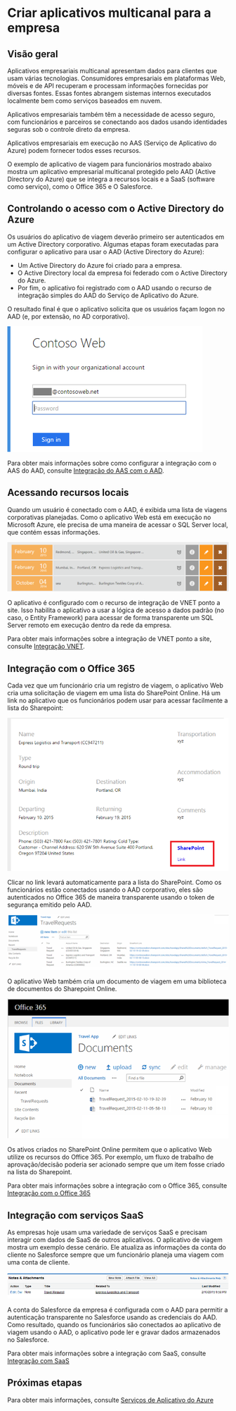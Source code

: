 ﻿<properties 
	pageTitle="Aplicativos empresariais multicanal" 
	description="Visão geral de como um aplicativo multicanal amplia recursos locais e serviços de software baseados na nuvem." 
	services="app-service" 
	documentationCenter="na" 
	authors="stefsch" 
	writer="tdykstra" 
	manager="wpickett" 
	editor="jimbe"/>

<tags 
	ms.service="app-service" 
	ms.workload="web" 
	ms.tgt_pltfrm="na" 
	ms.devlang="na" 
	ms.topic="article" 
	ms.date="02/23/2015" 
	ms.author="stefsch"/>

# Criar aplicativos multicanal para a empresa

## Visão geral

Aplicativos empresariais multicanal apresentam dados para clientes que usam várias tecnologias.  Consumidores empresariais em plataformas Web, móveis e de API recuperam e processam informações fornecidas por diversas fontes.  Essas fontes abrangem sistemas internos executados localmente bem como
serviços baseados em nuvem.  

Aplicativos empresariais também têm a necessidade de acesso seguro, com funcionários e parceiros se conectando aos dados usando identidades seguras sob o controle direto da empresa.

Aplicativos empresariais em execução no AAS (Serviço de Aplicativo do Azure) podem fornecer todos esses recursos.  

O exemplo de aplicativo de viagem para funcionários mostrado abaixo mostra um aplicativo empresarial multicanal protegido pelo AAD (Active Directory do Azure) que se integra a recursos locais e a SaaS (software como serviço), como o Office 365 e 
O Salesforce.

## <a name="acceptablefiles"></a>Controlando o acesso com o Active Directory do Azure

Os usuários do aplicativo de viagem deverão primeiro ser autenticados em um Active Directory corporativo.  Algumas etapas foram executadas para configurar o aplicativo para usar o AAD (Active Directory do Azure):

* Um Active Directory do Azure foi criado para a empresa.
* O Active Directory local da empresa foi federado com o Active Directory do Azure.
* Por fim, o aplicativo foi registrado com o AAD usando o recurso de integração simples do AAD do Serviço de Aplicativo do Azure. 

O resultado final é que o aplicativo solicita que os usuários façam logon no AAD (e, por extensão, no AD corporativo).
	
![AAD Login][AADLogin]

Para obter mais informações sobre como configurar a integração com o AAS do AAD, consulte [Integração do AAS com o AAD][AASIntegrationwithAAD]. 

## <a name="acceptablefiles"></a>Acessando recursos locais

Quando um usuário é conectado com o AAD, é exibida uma lista de viagens corporativas planejadas.  Como o aplicativo Web está em execução no Microsoft Azure, ele precisa de uma maneira de acessar o SQL Server local, que contém essas informações.

![Data from On-premises Sql Server][DatafromOnpremisesSqlServer]

O aplicativo é configurado com o recurso de integração de VNET ponto a site.  Isso habilita o aplicativo a usar a lógica de acesso a dados padrão (no caso, o Entity Framework) para acessar de forma transparente um SQL Server remoto em execução dentro da rede da empresa.

Para obter mais informações sobre a integração de VNET ponto a site, consulte [Integração VNET][VNETIntegration].

## <a name="acceptablefiles"></a>Integração com o Office 365

Cada vez que um funcionário cria um registro de viagem, o aplicativo Web cria uma solicitação de viagem em uma lista do SharePoint Online.  Há um link no aplicativo que os funcionários podem usar para acessar facilmente a lista do Sharepoint:

![SharePoint List Link][SharepointListLink]

Clicar no link levará automaticamente para a lista do SharePoint.  Como os funcionários estão conectados usando o AAD corporativo, eles são autenticados no Office 365 de maneira transparente usando o token de segurança emitido pelo AAD.

![SharePoint List][SharepointList]

O aplicativo Web também cria um documento de viagem em uma biblioteca de documentos do Sharepoint Online.

![SharePoint Document Library][SharepointDocumentLibrary]

Os ativos criados no SharePoint Online permitem que o aplicativo Web utilize os recursos do Office 365.  Por exemplo, um fluxo de trabalho de aprovação/decisão poderia ser acionado sempre que um item fosse criado na lista do Sharepoint.

Para obter mais informações sobre a integração com o Office 365, consulte [Integração com o Office 365][Office365Integration]

## <a name="acceptablefiles"></a>Integração com serviços SaaS

As empresas hoje usam uma variedade de serviços SaaS e precisam interagir com dados de SaaS de outros aplicativos.  O aplicativo de viagem
mostra um exemplo desse cenário.  Ele atualiza as informações da conta do cliente no Salesforce sempre que um funcionário planeja uma viagem com uma conta de cliente.

![Salesforce Integration][SalesforceIntegration]

A conta do Salesforce da empresa é configurada com o AAD para permitir a autenticação transparente no Salesforce usando as credenciais do AAD.  Como resultado, quando os funcionários são conectados ao aplicativo de viagem usando o AAD, o aplicativo pode ler e gravar dados armazenados no Salesforce.

Para obter mais informações sobre a integração com SaaS, consulte [Integração com SaaS][SaaSIntegration]

## <a name="NextSteps"></a>Próximas etapas

Para obter mais informações, consulte [Serviços de Aplicativo do Azure][AzureApplicationServices]
 
[AASIntegrationwithAAD]:http://azure.microsoft.com/blog/2014/11/13/azure-websites-authentication-authorization/
[VNETIntegration]:http://azure.microsoft.com/blog/2014/09/15/azure-websites-virtual-network-integration/ 
[Office365Integration]: app-service-cloud-app-platform.md
[SaaSIntegration]: app-service-cloud-app-platform.md
[AzureApplicationServices]: app-service-cloud-app-platform.md

[AADLogin]: ./media/app-service-enterprise-multichannel-apps/01aAADLogin.png
[DatafromOnpremisesSqlServer]: ./media/app-service-enterprise-multichannel-apps/02aDatafromOnpremisesSqlServer.png
[SharepointListLink]: ./media/app-service-enterprise-multichannel-apps/03aSharepointListLink.png
[SharepointList]: ./media/app-service-enterprise-multichannel-apps/04aSharepointList.png
[SharepointDocumentLibrary]: ./media/app-service-enterprise-multichannel-apps/05aSharepointDocumentLibrary.png
[SalesforceIntegration]: ./media/app-service-enterprise-multichannel-apps/06aSalesforceIntegration.png

<!--HONumber=49-->